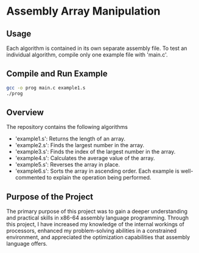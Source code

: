 # Assembly Array Manipulation

## Usage
Each algorithm is contained in its own separate assembly file. To test an individual algorithm, compile only one example file with 'main.c'.

## Compile and Run Example
```bash
gcc -o prog main.c example1.s  
./prog
```

## Overview
The repository contains the following algorithms
- 'example1.s': Returns the length of an array.
- 'example2.s': Finds the largest number in the array.
- 'example3.s': Finds the index of the largest number in the array.
- 'example4.s': Calculates the average value of the array.
- 'example5.s': Reverses the array in place.
- 'example6.s': Sorts the array in ascending order.
Each example is well-commented to explain the operation being performed.

## Purpose of the Project
The primary purpose of this project was to gain a deeper understanding and practical skills in x86-64 assembly language programming. Through this project, I have increased my knowledge of the internal workings of processors, enhanced my problem-solving abilities in a constrained environment, and appreciated the optimization capabilities that assembly language offers.
